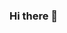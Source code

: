 ### Hi there 👋

<!--
**kasunwanigasekara/kasunwanigasekara** is a ✨ _special_ ✨ repository because its `README.md` (this file) appears on your GitHub profile.

#I'm a software engineer with 6+ years of background in developing production and sales-based applications. I have a Software Engineering degree with second class upper #division grade. recently I completed a PHP back-end development course at Jagaad Accedemy and from there got a chance to enhance my technological background in Symfony #framework, Git, Docker, Object Oriented Programming, and REST API development. please check my projects which cover different aspects of my learnings and abilities in #software development.


- 🔭 I’m currently working on ...
- 🌱 I’m currently learning ...
- 👯 I’m looking to collaborate on ...
- 🤔 I’m looking for help with ...
- 💬 Ask me about ...
- 📫 How to reach me: ...
- 😄 Pronouns: ...
- ⚡ Fun fact: ...
-->
